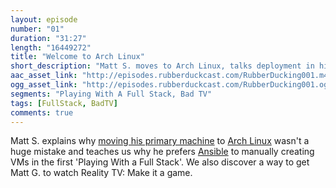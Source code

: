 ```yaml
---
layout: episode
number: "01"
duration: "31:27"
length: "16449272"
title: "Welcome to Arch Linux"
short_description: "Matt S. moves to Arch Linux, talks deployment in his first installment of Playing with a Full Stack, and proposes an investment opportunity."
aac_asset_link: "http://episodes.rubberduckcast.com/RubberDucking001.m4a"
ogg_asset_link: "http://episodes.rubberduckcast.com/RubberDucking001.ogg"
segments: "Playing With A Full Stack, Bad TV"
tags: [FullStack, BadTV]
comments: true
---
```


Matt S. explains why <a href="https://mattsurabian.github.io/arch-linux-on-a-macbook-81/" target="_blank">moving his primary machine</a> to <a href="https://www.archlinux.org/" target="_blank">Arch Linux</a> wasn't a huge mistake and teaches us why he prefers <a href="http://docs.ansible.com/" target="_blank">Ansible</a> to manually creating VMs in the first 'Playing With a Full Stack'. We also discover a way to get Matt G. to watch Reality TV: Make it a game.

